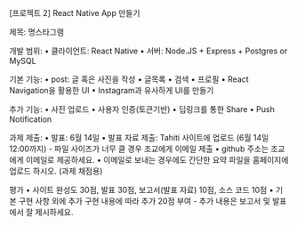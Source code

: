 [프로젝트 2] React Native App 만들기

제목: 명스타그램

개발 범위:
• 클라이언트: React Native
• 서버: Node.JS + Express + Postgres or MySQL

기본 기능:
• post: 글 혹은 사진을 작성
• 글목록
• 검색
• 프로필
• React Navigation을 활용한 UI
• Instagram과 유사하게 UI를 만들기

추가 기능:
• 사진 업로드
• 사용자 인증(토큰기반)
• 딥링크를 통한 Share
• Push Notification

과제 제출:
• 발표: 6월 14일
• 발표 자료 제출: Tahiti 사이트에 업로드 (6월 14일 12:00까지) - 파일 사이즈가 너무 클 경우 조교에게 이메일 제출
• github 주소는 조교에게 이메일로 제공하세요.
• 이메일로 보내는 경우에도 간단한 요약 파일을 홈페이지에 업로드 하시오. (과제 채점용)

평가
• 사이트 완성도 30점, 발표 30점, 보고서(발표 자료) 10점, 소스 코드 10점
• 기본 구현 사항 외에 추가 구현 내용에 따라 추가 20점 부여 - 추가 내용은 보고서 및 발표에서 잘 제시하세요.
